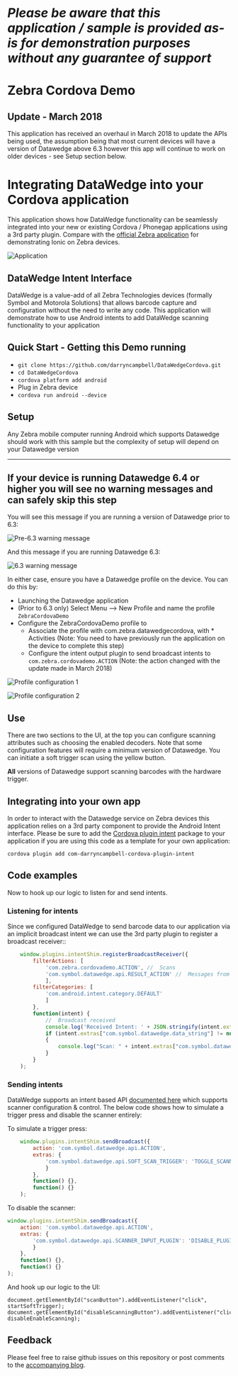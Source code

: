*Please be aware that this application / sample is provided as-is for demonstration purposes without any guarantee of support*
=========================================================

# Zebra Cordova Demo

## Update - March 2018
This application has received an overhaul in March 2018 to update the APIs being used, the assumption being that most current devices will have a version of Datawedge above 6.3 however this app will continue to work on older devices - see Setup section below.

# Integrating DataWedge into your Cordova application
This application shows how DataWedge functionality can be seamlessly integrated into your new or existing Cordova / Phonegap applications using a 3rd party plugin.  Compare with the [official Zebra application](https://github.com/Zebra/ZebraIonicDemo) for demonstrating Ionic on Zebra devices.

![Application](https://raw.githubusercontent.com/darryncampbell/DataWedgeCordova/master/screens/application01.png)

## DataWedge Intent Interface
DataWedge is a value-add of all Zebra Technologies devices (formally Symbol and Motorola Solutions) that allows barcode capture and configuration without the need to write any code.  This application will demonstrate how to use Android intents to add DataWedge scanning functionality to your application

## Quick Start - Getting this Demo running
* `git clone https://github.com/darryncampbell/DataWedgeCordova.git`
* `cd DataWedgeCordova`
* `cordova platform add android`
* Plug in Zebra device
* `cordova run android --device`

## Setup
Any Zebra mobile computer running Android which supports Datawedge should work with this sample but the complexity of setup will depend on your Datawedge version 

---
If your device is running Datawedge 6.4 or higher you will see no warning messages and can safely skip this step
---
You will see this message if you are running a version of Datawedge prior to 6.3:

![Pre-6.3 warning message](https://raw.githubusercontent.com/darryncampbell/DataWedgeCordova/master/screens/pre-6.3_message.png)

And this message if you are running Datawedge 6.3:

![6.3 warning message](https://raw.githubusercontent.com/darryncampbell/DataWedgeCordova/master/screens/6.3_message.png)

In either case, ensure you have a Datawedge profile on the device.  You can do this by:
- Launching the Datawedge application
- (Prior to 6.3 only) Select Menu --> New Profile and name the profile `ZebraCordovaDemo`
- Configure the ZebraCordovaDemo profile to 
  - Associate the profile with com.zebra.datawedgecordova, with * Activities (Note: You need to have previously run the application on the device to complete this step)
  - Configure the intent output plugin to send broadcast intents to `com.zebra.cordovademo.ACTION` (Note: the action changed with the update made in March 2018)
  
![Profile configuration 1](https://raw.githubusercontent.com/darryncampbell/DataWedgeCordova/master/screens/associate_app.png)

![Profile configuration 2](https://raw.githubusercontent.com/darryncampbell/DataWedgeCordova/master/screens/intent_output_settings.png)

## Use
There are two sections to the UI, at the top you can configure scanning attributes such as choosing the enabled decoders.  Note that some configuration features will require a minimum version of Datawedge.  You can initiate a soft trigger scan using the yellow button.

**All** versions of Datawedge support scanning barcodes with the hardware trigger.

## Integrating into your own app
In order to interact with the Datawedge service on Zebra devices this application relies on a 3rd party component to provide the Android Intent interface.  Please be sure to add the [Cordova plugin intent](https://www.npmjs.com/package/com-darryncampbell-cordova-plugin-intent) package to your application if you are using this code as a template for your own application:

`cordova plugin add com-darryncampbell-cordova-plugin-intent`

##  Code examples
Now to hook up our logic to listen for and send intents.

### Listening for intents
Since we configured DataWedge to send barcode data to our application via an implicit broadcast intent we can use the 3rd party plugin to register a broadcast receiver::
```javascript
    window.plugins.intentShim.registerBroadcastReceiver({
        filterActions: [
            'com.zebra.cordovademo.ACTION', //  Scans
            'com.symbol.datawedge.api.RESULT_ACTION' //  Messages from service
            ],
        filterCategories: [
            'com.android.intent.category.DEFAULT'
            ]
        },
        function(intent) {
            //  Broadcast received
            console.log('Received Intent: ' + JSON.stringify(intent.extras));
            if (intent.extras["com.symbol.datawedge.data_string"] != null)
            {
                console.log("Scan: " + intent.extras["com.symbol.datawedge.data_string"]);
            }
        }
    );
```

### Sending intents
DataWedge supports an intent based API [documented here](http://techdocs.zebra.com/datawedge/6-7/guide/api/) which supports scanner configuration & control.  The below code shows how to simulate a trigger press and disable the scanner entirely:

To simulate a trigger press:
```javascript
    window.plugins.intentShim.sendBroadcast({
        action: 'com.symbol.datawedge.api.ACTION', 
        extras: {
            'com.symbol.datawedge.api.SOFT_SCAN_TRIGGER': 'TOGGLE_SCANNING'
            }
        }, 
        function() {}, 
        function() {}
    );
```

To disable the scanner:
```javascript
window.plugins.intentShim.sendBroadcast({
    action: 'com.symbol.datawedge.api.ACTION', 
    extras: {
        'com.symbol.datawedge.api.SCANNER_INPUT_PLUGIN': 'DISABLE_PLUGIN'
        }
    }, 
    function() {}, 
    function() {}
);
```
And hook up our logic to the UI:
```
document.getElementById("scanButton").addEventListener("click", startSoftTrigger);
document.getElementById("disableScanningButton").addEventListener("click", disableEnableScanning);
```

## Feedback
Please feel free to raise github issues on this repository or post comments to the [accompanying blog](https://developer.zebra.com/community/home/blog/2016/08/04/integrating-datawedge-into-your-cordova-application).
